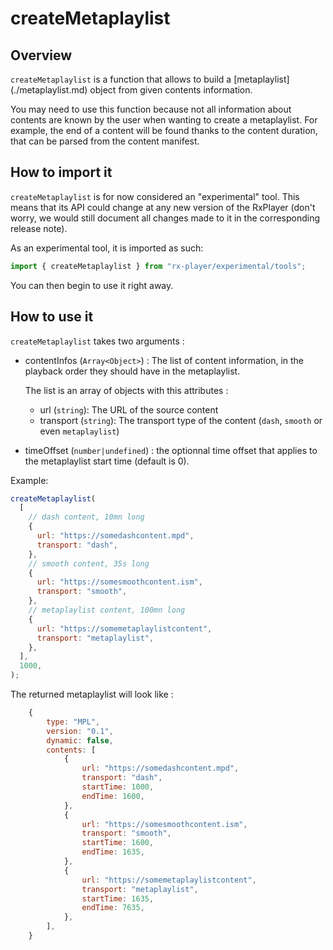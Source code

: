 # createMetaplaylist

## Overview

`createMetaplaylist` is a function that allows to build a [metaplaylist]
(./metaplaylist.md) object from given contents information.

You may need to use this function because not all information about contents
are known by the user when wanting to create a metaplaylist. For example,
the end of a content will be found thanks to the content duration, that can be
parsed from the content manifest.

## How to import it

`createMetaplaylist` is for now considered an "experimental" tool. This means
that its API could change at any new version of the RxPlayer (don't worry, we
would still document all changes made to it in the corresponding release note).

As an experimental tool, it is imported as such:

```ts
import { createMetaplaylist } from "rx-player/experimental/tools";
```

You can then begin to use it right away.

## How to use it

`createMetaplaylist` takes two arguments :

- contentInfos (`Array<Object>`) : The list of content information, in the
  playback order they should have in the metaplaylist.

  The list is an array of objects with this attributes :

  - url (`string`): The URL of the source content
  - transport (`string`): The transport type of the content (`dash`, `smooth`
    or even `metaplaylist`)

- timeOffset (`number|undefined`) : the optionnal time offset that
  applies to the metaplaylist start time (default is 0).

Example:

```js
createMetaplaylist(
  [
    // dash content, 10mn long
    {
      url: "https://somedashcontent.mpd",
      transport: "dash",
    },
    // smooth content, 35s long
    {
      url: "https://somesmoothcontent.ism",
      transport: "smooth",
    },
    // metaplaylist content, 100mn long
    {
      url: "https://somemetaplaylistcontent",
      transport: "metaplaylist",
    },
  ],
  1000,
);
```

The returned metaplaylist will look like :

```js
    {
        type: "MPL",
        version: "0.1",
        dynamic: false,
        contents: [
            {
                url: "https://somedashcontent.mpd",
                transport: "dash",
                startTime: 1000,
                endTime: 1600,
            },
            {
                url: "https://somesmoothcontent.ism",
                transport: "smooth",
                startTime: 1600,
                endTime: 1635,
            },
            {
                url: "https://somemetaplaylistcontent",
                transport: "metaplaylist",
                startTime: 1635,
                endTime: 7635,
            },
        ],
    }
```
